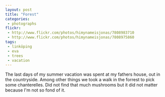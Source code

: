 ```yaml
---
layout: post
title: "Forest"
categories:
 - photographs
flickr:
 - http://www.flickr.com/photos/himynameisjonas/7808983710
 - http://www.flickr.com/photos/himynameisjonas/7808975860
tags:
 - linköping
 - eva
 - trees
 - vacation
---
```

The last days of my summer vacation was spent at my fathers house, out in the countryside. Among other things we took a walk in the forrest to pick some chanterelles. Did not find that much mushrooms but it did not matter because I'm not so fond of it.